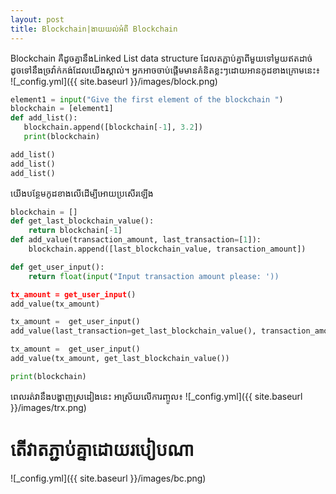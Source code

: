 ```yaml
---
layout: post
title: Blockchain|ងាយយល់អំពី Blockchain
---
```


Blockchain គឺដូចគ្នា​នឹងLinked List data structure ដែលតភ្ជាប់គ្នាពីមួយទៅមួយឥតដាច់ ដូចទៅនឹងច្រវ៉ាក់កង់ដែល​យើងស្គាល់។
អ្នកអាចចាប់ផ្ដើមមាន​គំនិតខ្លះៗដោយអានកូដខាងក្រោមនេះ៖<br/>
![_config.yml]({{ site.baseurl }}/images/block.png)<br/>

```python
element1 = input("Give the first element of the blockchain ")
blockchain = [element1]
def add_list():
   blockchain.append([blockchain[-1], 3.2])
   print(blockchain)

add_list()
add_list()
add_list()
```

យើងបន្ថែមកូដខាងលើ​ដើម្បីអោយប្រសើរឡើង

```python
blockchain = []
def get_last_blockchain_value():
    return blockchain[-1]
def add_value(transaction_amount, last_transaction=[1]):
    blockchain.append([last_blockchain_value, transaction_amount])

def get_user_input():
    return float(input("Input transaction amount please: '))

tx_amount = get_user_input()
add_value(tx_amount)

tx_amount =  get_user_input()
add_value(last_transaction=get_last_blockchain_value(), transaction_amount=tx_amount)

tx_amount =  get_user_input()
add_value(tx_amount, get_last_blockchain_value())

print(blockchain)
```
ពេលរត់វានឹងបង្ហាញស្រដៀងនេះ អាស្រ័យលើការញ្ចូល៖
![_config.yml]({{ site.baseurl }}/images/trx.png)

# តើវាតភ្ជាប់គ្នា​ដោយរបៀបណា <br>
![_config.yml]({{ site.baseurl }}/images/bc.png)
